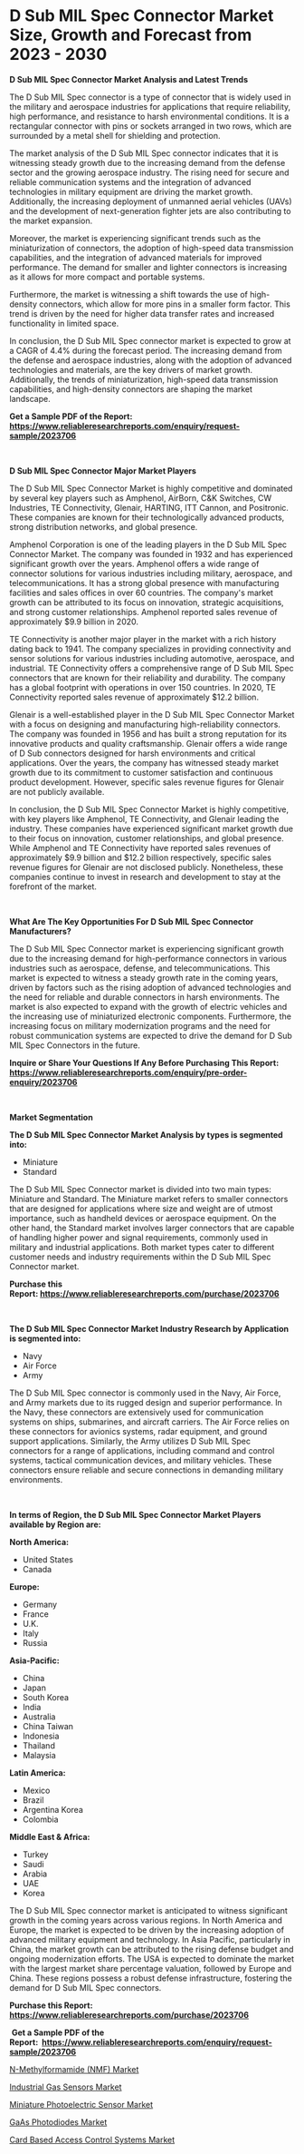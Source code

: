<p><h1>D Sub MIL Spec Connector Market Size, Growth and Forecast from 2023 - 2030</h1></p><p><strong>D Sub MIL Spec Connector Market Analysis and Latest Trends</strong></p>
<p><p>The D Sub MIL Spec connector is a type of connector that is widely used in the military and aerospace industries for applications that require reliability, high performance, and resistance to harsh environmental conditions. It is a rectangular connector with pins or sockets arranged in two rows, which are surrounded by a metal shell for shielding and protection.</p><p>The market analysis of the D Sub MIL Spec connector indicates that it is witnessing steady growth due to the increasing demand from the defense sector and the growing aerospace industry. The rising need for secure and reliable communication systems and the integration of advanced technologies in military equipment are driving the market growth. Additionally, the increasing deployment of unmanned aerial vehicles (UAVs) and the development of next-generation fighter jets are also contributing to the market expansion.</p><p>Moreover, the market is experiencing significant trends such as the miniaturization of connectors, the adoption of high-speed data transmission capabilities, and the integration of advanced materials for improved performance. The demand for smaller and lighter connectors is increasing as it allows for more compact and portable systems.</p><p>Furthermore, the market is witnessing a shift towards the use of high-density connectors, which allow for more pins in a smaller form factor. This trend is driven by the need for higher data transfer rates and increased functionality in limited space.</p><p>In conclusion, the D Sub MIL Spec connector market is expected to grow at a CAGR of 4.4% during the forecast period. The increasing demand from the defense and aerospace industries, along with the adoption of advanced technologies and materials, are the key drivers of market growth. Additionally, the trends of miniaturization, high-speed data transmission capabilities, and high-density connectors are shaping the market landscape.</p></p>
<p><strong>Get a Sample PDF of the Report:&nbsp; <a href="https://www.reliableresearchreports.com/enquiry/request-sample/2023706">https://www.reliableresearchreports.com/enquiry/request-sample/2023706</a></strong></p>
<p>&nbsp;</p>
<p><strong>D Sub MIL Spec Connector Major Market Players</strong></p>
<p><p>The D Sub MIL Spec Connector Market is highly competitive and dominated by several key players such as Amphenol, AirBorn, C&K Switches, CW Industries, TE Connectivity, Glenair, HARTING, ITT Cannon, and Positronic. These companies are known for their technologically advanced products, strong distribution networks, and global presence.</p><p>Amphenol Corporation is one of the leading players in the D Sub MIL Spec Connector Market. The company was founded in 1932 and has experienced significant growth over the years. Amphenol offers a wide range of connector solutions for various industries including military, aerospace, and telecommunications. It has a strong global presence with manufacturing facilities and sales offices in over 60 countries. The company's market growth can be attributed to its focus on innovation, strategic acquisitions, and strong customer relationships. Amphenol reported sales revenue of approximately $9.9 billion in 2020.</p><p>TE Connectivity is another major player in the market with a rich history dating back to 1941. The company specializes in providing connectivity and sensor solutions for various industries including automotive, aerospace, and industrial. TE Connectivity offers a comprehensive range of D Sub MIL Spec connectors that are known for their reliability and durability. The company has a global footprint with operations in over 150 countries. In 2020, TE Connectivity reported sales revenue of approximately $12.2 billion.</p><p>Glenair is a well-established player in the D Sub MIL Spec Connector Market with a focus on designing and manufacturing high-reliability connectors. The company was founded in 1956 and has built a strong reputation for its innovative products and quality craftsmanship. Glenair offers a wide range of D Sub connectors designed for harsh environments and critical applications. Over the years, the company has witnessed steady market growth due to its commitment to customer satisfaction and continuous product development. However, specific sales revenue figures for Glenair are not publicly available.</p><p>In conclusion, the D Sub MIL Spec Connector Market is highly competitive, with key players like Amphenol, TE Connectivity, and Glenair leading the industry. These companies have experienced significant market growth due to their focus on innovation, customer relationships, and global presence. While Amphenol and TE Connectivity have reported sales revenues of approximately $9.9 billion and $12.2 billion respectively, specific sales revenue figures for Glenair are not disclosed publicly. Nonetheless, these companies continue to invest in research and development to stay at the forefront of the market.</p></p>
<p>&nbsp;</p>
<p><strong>What Are The Key Opportunities For D Sub MIL Spec Connector Manufacturers?</strong></p>
<p><p>The D Sub MIL Spec Connector market is experiencing significant growth due to the increasing demand for high-performance connectors in various industries such as aerospace, defense, and telecommunications. This market is expected to witness a steady growth rate in the coming years, driven by factors such as the rising adoption of advanced technologies and the need for reliable and durable connectors in harsh environments. The market is also expected to expand with the growth of electric vehicles and the increasing use of miniaturized electronic components. Furthermore, the increasing focus on military modernization programs and the need for robust communication systems are expected to drive the demand for D Sub MIL Spec Connectors in the future.</p></p>
<p><strong>Inquire or Share Your Questions If Any Before Purchasing This Report: <a href="https://www.reliableresearchreports.com/enquiry/pre-order-enquiry/2023706">https://www.reliableresearchreports.com/enquiry/pre-order-enquiry/2023706</a></strong></p>
<p>&nbsp;</p>
<p><strong>Market Segmentation</strong></p>
<p><strong>The D Sub MIL Spec Connector Market Analysis by types is segmented into:</strong></p>
<p><ul><li>Miniature</li><li>Standard</li></ul></p>
<p><p>The D Sub MIL Spec Connector market is divided into two main types: Miniature and Standard. The Miniature market refers to smaller connectors that are designed for applications where size and weight are of utmost importance, such as handheld devices or aerospace equipment. On the other hand, the Standard market involves larger connectors that are capable of handling higher power and signal requirements, commonly used in military and industrial applications. Both market types cater to different customer needs and industry requirements within the D Sub MIL Spec Connector market.</p></p>
<p><strong>Purchase this Report:&nbsp;<a href="https://www.reliableresearchreports.com/purchase/2023706">https://www.reliableresearchreports.com/purchase/2023706</a></strong></p>
<p>&nbsp;</p>
<p><strong>The D Sub MIL Spec Connector Market Industry Research by Application is segmented into:</strong></p>
<p><ul><li>Navy</li><li>Air Force</li><li>Army</li></ul></p>
<p><p>The D Sub MIL Spec connector is commonly used in the Navy, Air Force, and Army markets due to its rugged design and superior performance. In the Navy, these connectors are extensively used for communication systems on ships, submarines, and aircraft carriers. The Air Force relies on these connectors for avionics systems, radar equipment, and ground support applications. Similarly, the Army utilizes D Sub MIL Spec connectors for a range of applications, including command and control systems, tactical communication devices, and military vehicles. These connectors ensure reliable and secure connections in demanding military environments.</p></p>
<p>&nbsp;</p>
<p><strong>In terms of Region, the D Sub MIL Spec Connector Market Players available by Region are:</strong></p>
<p>
    <p> <strong> North America: </strong>
        <ul>
            <li>United States</li>
            <li>Canada</li>
        </ul>
        </p> 
    <p> <strong> Europe: </strong>
        <ul>
            <li>Germany</li>
            <li>France</li>
            <li>U.K.</li>
            <li>Italy</li>
            <li>Russia</li>
        </ul>
        </p> 
    <p> <strong> Asia-Pacific: </strong>
        <ul>
            <li>China</li>
            <li>Japan</li>
            <li>South Korea</li>
            <li>India</li>
            <li>Australia</li>
            <li>China Taiwan</li>
            <li>Indonesia</li>
            <li>Thailand</li>
            <li>Malaysia</li>
        </ul>
        </p> 
    <p> <strong> Latin America: </strong>
        <ul>
            <li>Mexico</li>
            <li>Brazil</li>
            <li>Argentina Korea</li>
            <li>Colombia</li>
        </ul>
        </p> 
    <p> <strong> Middle East & Africa: </strong>
        <ul>
            <li>Turkey</li>
            <li>Saudi</li>
            <li>Arabia</li>
            <li>UAE</li>
            <li>Korea</li>
        </ul>
    </p>
    </p>
<p><p>The D Sub MIL Spec connector market is anticipated to witness significant growth in the coming years across various regions. In North America and Europe, the market is expected to be driven by the increasing adoption of advanced military equipment and technology. In Asia Pacific, particularly in China, the market growth can be attributed to the rising defense budget and ongoing modernization efforts. The USA is expected to dominate the market with the largest market share percentage valuation, followed by Europe and China. These regions possess a robust defense infrastructure, fostering the demand for D Sub MIL Spec connectors.</p></p>
<p><strong>Purchase this Report: <a href="https://www.reliableresearchreports.com/purchase/2023706">https://www.reliableresearchreports.com/purchase/2023706</a></strong></p>
<p>&nbsp;<strong>Get a Sample PDF of the Report:&nbsp;&nbsp;<a href="https://www.reliableresearchreports.com/enquiry/request-sample/2023706">https://www.reliableresearchreports.com/enquiry/request-sample/2023706</a></strong></p>
<p><strong></strong></p>
<p><p><a href="https://medium.com/@tracylarson12/n-methylformamide-nmf-market-analysis-and-sze-forecasted-for-period-from-2023-to-2030-4f9485c28837">N-Methylformamide (NMF) Market</a></p><p><a href="https://www.linkedin.com/pulse/industrial-gas-sensors-market-size-share-amp-trends-analysis-amvie/">Industrial Gas Sensors Market</a></p><p><a href="https://github.com/Chiragrp22/Market-Research-Report-List-1/blob/main/miniature-photoelectric-sensor-market.md">Miniature Photoelectric Sensor Market</a></p><p><a href="https://www.linkedin.com/pulse/gaas-photodiodes-market-research-report-unlocks-analysis-teqye/">GaAs Photodiodes Market</a></p><p><a href="https://github.com/ChiragRP21/Market-Research-Report-List-1/blob/main/card-based-access-control-systems-market.md">Card Based Access Control Systems Market</a></p></p>
